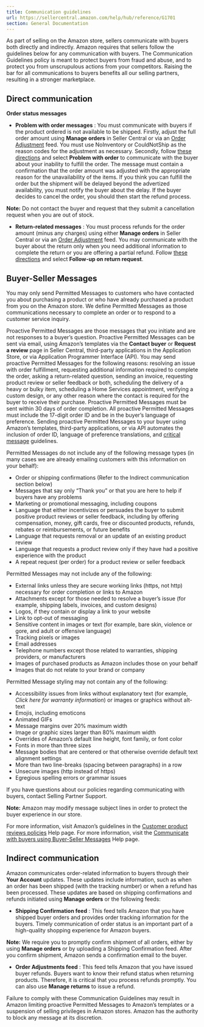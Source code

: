 ```yaml
---
title: Communication guidelines
url: https://sellercentral.amazon.com/help/hub/reference/G1701
section: General Documentation
---
```


As part of selling on the Amazon store, sellers communicate with buyers both
directly and indirectly. Amazon requires that sellers follow the guidelines
below for any communication with buyers. The Communication Guidelines policy
is meant to protect buyers from fraud and abuse, and to protect you from
unscrupulous actions from your competitors. Raising the bar for all
communications to buyers benefits all our selling partners, resulting in a
stronger marketplace.

## Direct communication

**Order status messages**

  * **Problem with order messages** : You must communicate with buyers if the product ordered is not available to be shipped. Firstly, adjust the full order amount using **Manage orders** in Seller Central or via an [Order Adjustment](/gp/help/G200387280) feed. You must use NoInventory or CouldNotShip as the reason codes for the adjustment as necessary. Secondly, follow [these directions](/gp/help/GRZ5Y5YEN9J84NAC) and select **Problem with order** to communicate with the buyer about your inability to fulfill the order. The message must contain a confirmation that the order amount was adjusted with the appropriate reason for the unavailability of the items. If you think you can fulfill the order but the shipment will be delayed beyond the advertized availability, you must notify the buyer about the delay. If the buyer decides to cancel the order, you should then start the refund process. 

**Note:** Do not contact the buyer and request that they submit a cancellation
request when you are out of stock.

  * **Return-related messages** : You must process refunds for the order amount (minus any charges) using either **Manage orders** in Seller Central or via an [Order Adjustment](/gp/help/G200387280) feed. You may communicate with the buyer about the return only when you need additional information to complete the return or you are offering a partial refund. Follow [these directions](/gp/help/GRZ5Y5YEN9J84NAC) and select **Follow-up on return request**.

## Buyer-Seller Messages

You may only send Permitted Messages to customers who have contacted you about
purchasing a product or who have already purchased a product from you on the
Amazon store. We define Permitted Messages as those communications necessary
to complete an order or to respond to a customer service inquiry.

Proactive Permitted Messages are those messages that you initiate and are not
responses to a buyer’s question. Proactive Permitted Messages can be sent via
email, using Amazon’s templates via the **Contact buyer** or **Request a
review** page in Seller Central, third-party applications in the Application
Store, or via Application Programmer Interface (API). You may send proactive
Permitted Messages for the following reasons: resolving an issue with order
fulfillment, requesting additional information required to complete the order,
asking a return-related question, sending an invoice, requesting product
review or seller feedback or both, scheduling the delivery of a heavy or bulky
item, scheduling a Home Services appointment, verifying a custom design, or
any other reason where the contact is required for the buyer to receive their
purchase. Proactive Permitted Messages must be sent within 30 days of order
completion. All proactive Permitted Messages must include the 17-digit order
ID and be in the buyer’s language of preference. Sending proactive Permitted
Messages to your buyer using Amazon’s templates, third-party applications, or
via API automates the inclusion of order ID, language of preference
translations, and [critical message](/gp/help/GRZ5Y5YEN9J84NAC) guidelines.

Permitted Messages do not include any of the following message types (in many
cases we are already emailing customers with this information on your behalf):

  * Order or shipping confirmations (Refer to the Indirect communication section below)
  * Messages that say only “Thank you” or that you are here to help if buyers have any problems
  * Marketing or promotional messaging, including coupons
  * Language that either incentivizes or persuades the buyer to submit positive product reviews or seller feedback, including by offering compensation, money, gift cards, free or discounted products, refunds, rebates or reimbursements, or future benefits
  * Language that requests removal or an update of an existing product review
  * Language that requests a product review only if they have had a positive experience with the product
  * A repeat request (per order) for a product review or seller feedback

Permitted Messages may not include any of the following:

  * External links unless they are secure working links (https, not http) necessary for order completion or links to Amazon
  * Attachments except for those needed to resolve a buyer’s issue (for example, shipping labels, invoices, and custom designs) 
  * Logos, if they contain or display a link to your website
  * Link to opt-out of messaging 
  * Sensitive content in images or text (for example, bare skin, violence or gore, and adult or offensive language)
  * Tracking pixels or images
  * Email addresses 
  * Telephone numbers except those related to warranties, shipping providers, or manufacturers
  * Images of purchased products as Amazon includes those on your behalf
  * Images that do not relate to your brand or company

Permitted Message styling may not contain any of the following:

  * Accessibility issues from links without explanatory text (for example, _Click here for warranty information_) or images or graphics without alt-text
  * Emojis, including emoticons
  * Animated GIFs
  * Message margins over 20% maximum width
  * Image or graphic sizes larger than 80% maximum width
  * Overrides of Amazon’s default line height, font family, or font color
  * Fonts in more than three sizes 
  * Message bodies that are centered or that otherwise override default text alignment settings
  * More than two line-breaks (spacing between paragraphs) in a row
  * Unsecure images (http instead of https) 
  * Egregious spelling errors or grammar issues 

If you have questions about our policies regarding communicating with buyers,
contact Selling Partner Support.

**Note:** Amazon may modify message subject lines in order to protect the
buyer experience in our store.

For more information, visit Amazon’s guidelines in the [Customer product
reviews policies](/gp/help/GYRKB5RU3FS5TURN) Help page. For more information,
visit the [Communicate with buyers using Buyer-Seller
Messages](/gp/help/G200389080) Help page.

## Indirect communication

Amazon communicates order-related information to buyers through their **Your
Account** updates. These updates include information, such as when an order
has been shipped (with the tracking number) or when a refund has been
processed. These updates are based on shipping confirmations and refunds
initiated using **Manage orders** or the following feeds:

  * **Shipping Confirmation feed** : This feed tells Amazon that you have shipped buyer orders and provides order tracking information for the buyers. Timely communication of order status is an important part of a high-quality shopping experience for Amazon buyers.

**Note:** We require you to promptly confirm shipment of all orders, either by
using **Manage orders** or by uploading a Shipping Confirmation feed. After
you confirm shipment, Amazon sends a confirmation email to the buyer.

  * **Order Adjustments feed** : This feed tells Amazon that you have issued buyer refunds. Buyers want to know their refund status when returning products. Therefore, it is critical that you process refunds promptly. You can also use **Manage returns** to issue a refund.

Failure to comply with these Communication Guidelines may result in Amazon
limiting proactive Permitted Messages to Amazon’s templates or a suspension of
selling privileges in Amazon stores. Amazon has the authority to block any
message at its discretion.

